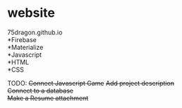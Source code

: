 # website

75dragon.github.io  
*Firebase  
*Materialize  
*Javascript  
*HTML  
*CSS  

TODO:
~~Connect Javascript Game~~
~~Add project description~~  
~~Connect to a database~~  
~~Make a Resume attachment~~  
